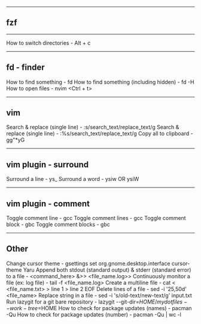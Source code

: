 -------------------------------
fzf
---

---

How to switch directories - Alt + c

---

## fd - finder

How to find something - fd <name>
How to find something (including hidden) - fd -H <name>
How to open files - nvim <Ctrl + t>

---

## vim

Search & replace (single line) - :s/search_text/replace_text/g
Search & replace (single line) - :%s/search_text/replace_text/g
Copy all to clipboard - gg"\*yG

---

## vim plugin - surround

Surround a line - ys\_<char>
Surround a word - ysiw<char> OR ysiW<char>

---

## vim plugin - comment

Toggle comment line - gcc
Toggle comment lines - <count>gcc
Toggle comment block - gbc
Toggle comment blocks - <count>gbc

---

## Other

Change cursor theme - gsettings set org.gnome.desktop.interface cursor-theme Yaru
Append both stdout (standard output) & stderr (standard error) to a file - <command_here> &>> <file_name.log>>
Continuously monitor a file (ex: log file) - tail -f <file_name.log>
Create a multiline file -
cat <<EOF > <file_name.txt> > line 1 > line 2
EOF
Delete lines of a file - sed -i '25,50d' <file_name>
Replace string in a file - sed -i 's/old-text/new-text/g' input.txt
Run lazygit for a git bare repository - lazygit --git-dir=$HOME/mydotfiles --work-tree=$HOME
How to check for package updates (names) - pacman -Qu
How to check for package updates (number) - pacman -Qu | wc -l
